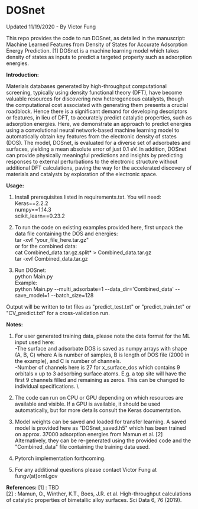 # DOSnet

Updated 11/19/2020 - By Victor Fung

This repo provides the code to run DOSnet, as detailed in the manuscript: Machine Learned Features from Density of States for Accurate Adsorption Energy Prediction. [1] DOSnet is a machine learning model which takes density of states as inputs to predict a targeted property such as adsorption energies. 

**Introduction:**

Materials databases generated by high-throughput computational screening, typically using density functional theory (DFT), have become valuable resources for discovering new heterogeneous catalysts, though the computational cost associated with generating them presents a crucial roadblock. Hence there is a significant demand for developing descriptors or features, in lieu of DFT, to accurately predict catalytic properties, such as adsorption energies. Here, we demonstrate an approach to predict energies using a convolutional neural network-based machine learning model to automatically obtain key features from the electronic density of states (DOS). The model, DOSnet, is evaluated for a diverse set of adsorbates and surfaces, yielding a mean absolute error of just 0.1 eV. In addition, DOSnet can provide physically meaningful predictions and insights by predicting responses to external perturbations to the electronic structure without additional DFT calculations, paving the way for the accelerated discovery of materials and catalysts by exploration of the electronic space.

**Usage:**

1. Install prerequisites listed in requirements.txt. You will need: \
Keras==2.2.2 \
numpy==1.14.3 \
scikit_learn==0.23.2

2. To run the code on existing examples provided here, first unpack the data file containing the DOS and energies: \
tar -xvf "your_file_here.tar.gz" \
or for the combined data: \
cat Combined_data.tar.gz.split* > Combined_data.tar.gz \
tar -xvf Combined_data.tar.gz

3. Run DOSnet: \
python Main.py \
Example: \
python Main.py --multi_adsorbate=1 --data_dir='Combined_data' --save_model=1 --batch_size=128

Output will be written to txt files as "predict_test.txt" or "predict_train.txt" or "CV_predict.txt" for a cross-validation run.

**Notes:**

1. For user generated training data, please note the data format for the ML input used here: \
-The surface and adsorbate DOS is saved as numpy arrays with shape (A, B, C) where A is number of samples, B is length of DOS file (2000 in the example), and C is number of channels.\
-Number of channels here is 27 for x_surface_dos which contains 9 orbitals x up to 3 adsorbing surface atoms. E.g. a top site will have the first 9 channels filled and remaining as zeros. This can be changed to individual specifications. \

2. The code can run on CPU or GPU depending on which resources are available and visible. If a GPU is available, it should be used automatically, but for more details consult the Keras documentation.

3. Model weights can be saved and loaded for transfer learning. A saved model is provided here as "DOSnet_saved.h5" which has been trained on approx. 37000 adsorption energies from Mamun et al. [2] Alternatively, they can be re-generated using the provided code and the "Combined_data" file containing the training data used.

4. Pytorch implementation forthcoming.

5. For any additional questions please contact Victor Fung at fungv(at)ornl.gov

**References:**
[1] : TBD \
[2] : Mamun, O., Winther, K.T., Boes, J.R. et al. High-throughput calculations of catalytic properties of bimetallic alloy surfaces. Sci Data 6, 76 (2019).
